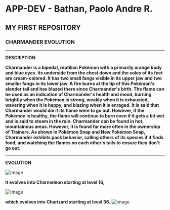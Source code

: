 # APP-DEV - Bathan, Paolo Andre R.
## MY FIRST REPOSITORY
### **CHARMANDER EVOLUTION**
---
**DESCRIPTION**

**Charmander is a bipedal, reptilian Pokémon with a primarily orange body and blue eyes. Its underside from the chest down and the soles of its feet are cream-colored. It has two small fangs visible in its upper jaw and two smaller fangs in its lower jaw. A fire burns at the tip of this Pokémon's slender tail and has blazed there since Charmander's birth. The flame can be used as an indication of Charmander's health and mood, burning brightly when the Pokémon is strong, weakly when it is exhausted, wavering when it is happy, and blazing when it is enraged. It is said that Charmander would die if its flame were to go out. However, if the Pokémon is healthy, the flame will continue to burn even if it gets a bit wet and is said to steam in the rain.
Charmander can be found in hot, mountainous areas. However, it is found far more often in the ownership of Trainers. As shown in Pokémon Snap and New Pokémon Snap, Charmander exhibits pack behavior, calling others of its species if it finds food, and watching the flames on each other's tails to ensure they don't go out.**

---

**EVOLUTION**

![image](https://github.com/drxana/APP-DEV/assets/152495372/f19429c9-d3d7-49c5-8632-6e3c0b4443b2)


**It evolves into Charmeleon starting at level 16,**

![image](https://github.com/drxana/APP-DEV/assets/152495372/6e2df998-4a92-47ed-8689-9a2be610ed88)

**which evolves into Charizard starting at level 36.**
![image](https://github.com/drxana/APP-DEV/assets/152495372/932b18e6-13ca-483b-83ef-f6c8e198776c)
 
